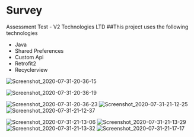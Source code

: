 # Survey
Assessment Test - V2 Technologies LTD
##This project uses the following technologies 
* Java
* Shared  Preferences
* Custom Api
* Retrofit2
* Recyclerview

![Screenshot_2020-07-31-20-36-15](https://user-images.githubusercontent.com/36919896/89051635-5f7f4780-d376-11ea-8043-c4fc69c265cc.png)

![Screenshot_2020-07-31-20-36-19](https://user-images.githubusercontent.com/36919896/89051653-660dbf00-d376-11ea-8705-d3a6f55e1e02.png)

![Screenshot_2020-07-31-20-36-23](https://user-images.githubusercontent.com/36919896/89051657-67d78280-d376-11ea-8385-51c5e93e7402.png)
![Screenshot_2020-07-31-21-12-25](https://user-images.githubusercontent.com/36919896/89051663-6908af80-d376-11ea-9572-3b1e76d874e8.png)
![Screenshot_2020-07-31-21-12-37](https://user-images.githubusercontent.com/36919896/89051672-6c9c3680-d376-11ea-9604-a8c3b39db2fe.png)

![Screenshot_2020-07-31-21-13-06](https://user-images.githubusercontent.com/36919896/89051847-a8370080-d376-11ea-9daf-84ae516f8de0.png)
![Screenshot_2020-07-31-21-13-29](https://user-images.githubusercontent.com/36919896/89051860-acfbb480-d376-11ea-88a3-21d71dfa4bad.png)
![Screenshot_2020-07-31-21-13-32](https://user-images.githubusercontent.com/36919896/89051864-aec57800-d376-11ea-9243-503ca3124ca6.png)
![Screenshot_2020-07-31-21-17-17](https://user-images.githubusercontent.com/36919896/89051868-b127d200-d376-11ea-8b05-8964d0253737.png)

